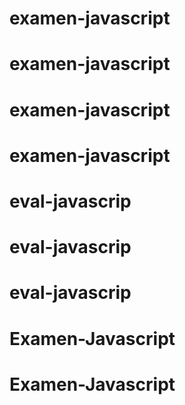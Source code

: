 # examen-javascript
# examen-javascript
# examen-javascript
# examen-javascript
# eval-javascrip
# eval-javascrip
# eval-javascrip
# Examen-Javascript
# Examen-Javascript
